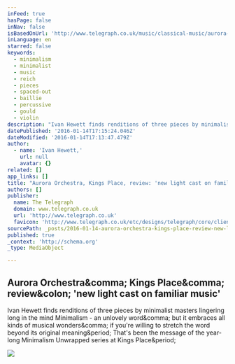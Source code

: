 ```yaml
---
inFeed: true
hasPage: false
inNav: false
isBasedOnUrl: 'http://www.telegraph.co.uk/music/classical-music/aurora-orchestra-kings-place-review-new-light-cast-on-familiar-m/'
inLanguage: en
starred: false
keywords:
  - minimalism
  - minimalist
  - music
  - reich
  - pieces
  - spaced-out
  - baillie
  - percussive
  - gould
  - violin
description: "Ivan Hewett finds renditions of three pieces by minimalist masters lingering long in the mind Minimalism - an unlovely word, but it embraces all kinds of musical wonders, if you're willing to stretch the word beyond its original meaning. That's been the message of the year-long Minimalism Unwrapped series at Kings Place."
datePublished: '2016-01-14T17:15:24.046Z'
dateModified: '2016-01-14T17:13:47.479Z'
author:
  - name: 'Ivan Hewett,'
    url: null
    avatar: {}
related: []
app_links: []
title: "Aurora Orchestra, Kings Place, review: 'new light cast on familiar music'"
authors: []
publisher:
  name: The Telegraph
  domain: www.telegraph.co.uk
  url: 'http://www.telegraph.co.uk'
  favicon: 'http://www.telegraph.co.uk/etc/designs/telegraph/core/clientlibs/themes/cars/img/favicon/icon_32x32.png'
sourcePath: _posts/2016-01-14-aurora-orchestra-kings-place-review-new-light-cast-on-fa.md
published: true
_context: 'http://schema.org'
_type: MediaObject

---
```

<article style=""><h1>Aurora Orchestra&amp;comma; Kings Place&amp;comma; review&amp;colon; 'new light cast on familiar music'</h1><p>Ivan Hewett finds renditions of three pieces by minimalist masters lingering long in the mind Minimalism - an unlovely word&amp;comma; but it embraces all kinds of musical wonders&amp;comma; if you're willing to stretch the word beyond its original meaning&amp;period; That's been the message of the year-long Minimalism Unwrapped series at Kings Place&amp;period;</p><img src="http://www.telegraph.co.uk/content/dam/music/2015/12/17/aurora-xlarge_trans++piVx42joSuAkZ0bE9ijUnGH28ZiNHzwg9svuZLxrn1U.jpg" /></article>